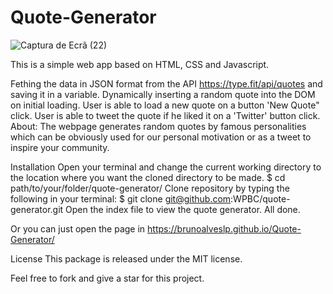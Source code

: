 # Quote-Generator
![Captura de Ecrã (22)](https://user-images.githubusercontent.com/61090031/141350732-924946d2-95a6-49b3-ae59-f2782a1b26fe.png)


This is a simple web app based on HTML, CSS and Javascript.

Fething the data in JSON format from the API https://type.fit/api/quotes and saving it in a variable.
Dynamically inserting a random quote into the DOM on initial loading.
User is able to load a new quote on a button 'New Quote" click.
User is able to tweet the quote if he liked it on a 'Twitter' button click.
About:
The webpage generates random quotes by famous personalities which can be obviously used for our personal motivation or as a tweet to inspire your community.


Installation
Open your terminal and change the current working directory to the location where you want the cloned directory to be made.
$ cd path/to/your/folder/quote-generator/
Clone repository by typing the following in your terminal:
$ git clone git@github.com:WPBC/quote-generator.git
Open the index file to view the quote generator. All done.

Or you can just open the page in https://brunoalveslp.github.io/Quote-Generator/

License
This package is released under the MIT license.

Feel free to fork and give a star for this project.
